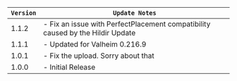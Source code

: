| `Version` | `Update Notes`                                                                 |
|-----------|--------------------------------------------------------------------------------|
| 1.1.2     | - Fix an issue with PerfectPlacement compatibility caused by the Hildir Update |
| 1.1.1     | - Updated for Valheim 0.216.9                                                  |
| 1.0.1     | - Fix the upload. Sorry about that                                             |
| 1.0.0     | - Initial Release                                                              |